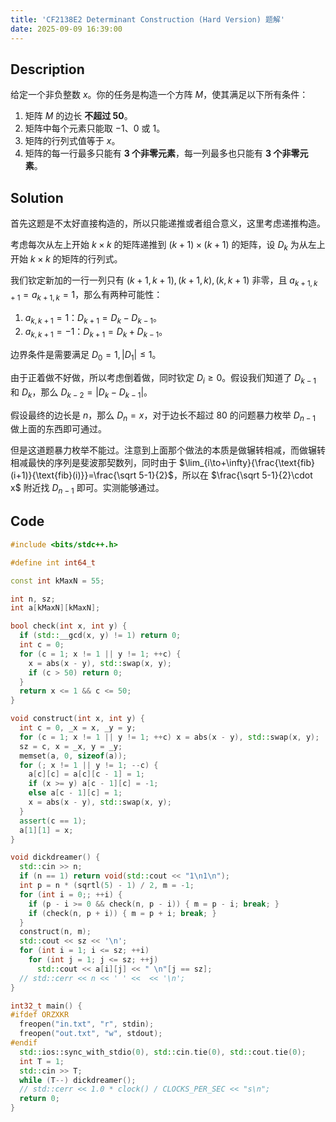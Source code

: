```yaml
---
title: 'CF2138E2 Determinant Construction (Hard Version) 题解'
date: 2025-09-09 16:39:00
---
```


## Description

给定一个非负整数 $x$。你的任务是构造一个方阵 $M$，使其满足以下所有条件：

1. 矩阵 $M$ 的边长 **不超过 $50$**。
2. 矩阵中每个元素只能取 $-1$、$0$ 或 $1$。
3. 矩阵的行列式值等于 $x$。
4. 矩阵的每一行最多只能有 **$3$ 个非零元素**，每一列最多也只能有 **$3$ 个非零元素**。

## Solution

首先这题是不太好直接构造的，所以只能递推或者组合意义，这里考虑递推构造。

考虑每次从左上开始 $k\times k$ 的矩阵递推到 $(k+1)\times(k+1)$ 的矩阵，设 $D_k$ 为从左上开始 $k\times k$ 的矩阵的行列式。

我们钦定新加的一行一列只有 $(k+1,k+1),(k+1,k),(k,k+1)$ 非零，且 $a_{k+1,k+1}=a_{k+1,k}=1$，那么有两种可能性：

1. $a_{k,k+1}=1$：$D_{k+1}=D_k-D_{k-1}$。
2. $a_{k,k+1}=-1$：$D_{k+1}=D_k+D_{k-1}$。

边界条件是需要满足 $D_0=1,|D_1|\leq 1$。

由于正着做不好做，所以考虑倒着做，同时钦定 $D_i\geq 0$。假设我们知道了 $D_{k-1}$ 和 $D_k$，那么 $D_{k-2}=|D_k-D_{k-1}|$。

假设最终的边长是 $n$，那么 $D_n=x$，对于边长不超过 $80$ 的问题暴力枚举 $D_{n-1}$ 做上面的东西即可通过。

但是这道题暴力枚举不能过。注意到上面那个做法的本质是做辗转相减，而做辗转相减最快的序列是斐波那契数列，同时由于 $\lim_{i\to+\infty}{\frac{\text{fib}(i+1)}{\text{fib}(i)}}=\frac{\sqrt 5-1}{2}$，所以在 $\frac{\sqrt 5-1}{2}\cdot x$ 附近找 $D_{n-1}$ 即可。实测能够通过。

## Code

```cpp
#include <bits/stdc++.h>

#define int int64_t

const int kMaxN = 55;

int n, sz;
int a[kMaxN][kMaxN];

bool check(int x, int y) {
  if (std::__gcd(x, y) != 1) return 0;
  int c = 0;
  for (c = 1; x != 1 || y != 1; ++c) {
    x = abs(x - y), std::swap(x, y);
    if (c > 50) return 0;
  }
  return x <= 1 && c <= 50;
}

void construct(int x, int y) {
  int c = 0, _x = x, _y = y;
  for (c = 1; x != 1 || y != 1; ++c) x = abs(x - y), std::swap(x, y);
  sz = c, x = _x, y = _y;
  memset(a, 0, sizeof(a));
  for (; x != 1 || y != 1; --c) {
    a[c][c] = a[c][c - 1] = 1;
    if (x >= y) a[c - 1][c] = -1;
    else a[c - 1][c] = 1;
    x = abs(x - y), std::swap(x, y);
  }
  assert(c == 1);
  a[1][1] = x;
}

void dickdreamer() {
  std::cin >> n;
  if (n == 1) return void(std::cout << "1\n1\n");
  int p = n * (sqrtl(5) - 1) / 2, m = -1;
  for (int i = 0;; ++i) {
    if (p - i >= 0 && check(n, p - i)) { m = p - i; break; }
    if (check(n, p + i)) { m = p + i; break; }
  }
  construct(n, m);
  std::cout << sz << '\n';
  for (int i = 1; i <= sz; ++i)
    for (int j = 1; j <= sz; ++j)
      std::cout << a[i][j] << " \n"[j == sz];
  // std::cerr << n << ' ' <<  << '\n';
}

int32_t main() {
#ifdef ORZXKR
  freopen("in.txt", "r", stdin);
  freopen("out.txt", "w", stdout);
#endif
  std::ios::sync_with_stdio(0), std::cin.tie(0), std::cout.tie(0);
  int T = 1;
  std::cin >> T;
  while (T--) dickdreamer();
  // std::cerr << 1.0 * clock() / CLOCKS_PER_SEC << "s\n";
  return 0;
}
```